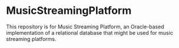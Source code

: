 # MusicStreamingPlatform
This repository is for Music Streaming Platform, an Oracle-based implementation of a relational database that might be used for music streaming platforms. 

